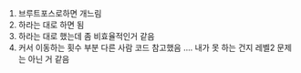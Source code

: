 1. 브루트포스로하면 개느림
2. 하라는 대로 하면 됨
3. 하라는 대로 했는데 좀 비효율적인거 같음
4. 커서 이동하는 횟수 부분 다른 사람 코드 참고했음 .... 내가 못 하는 건지 레벨2 문제는 아닌 거 같음